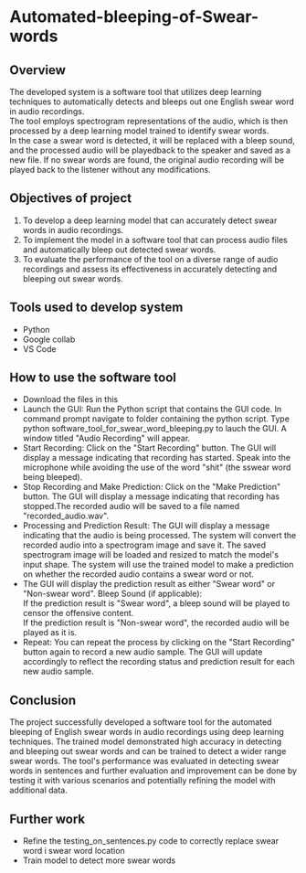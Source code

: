 # Automated-bleeping-of-Swear-words

## Overview
The developed system is a software tool that utilizes deep learning techniques to automatically detects and bleeps out one English swear word in audio recordings.  
The tool employs spectrogram representations of the audio, which is then  processed by a deep learning model trained to identify swear words.  
In the case a swear word is detected, it will be replaced with a bleep sound, and the processed audio will be playedback to the speaker and saved as a new file. If no swear words are found, the original audio recording will be played back to the listener without any modifications.

## Objectives of project
1. To develop a deep learning model that can accurately detect swear words in audio recordings.
2. To implement the model in a software tool that can process audio files and automatically bleep out
detected swear words.
3. To evaluate the performance of the tool on a diverse range of audio recordings and assess its
effectiveness in accurately detecting and bleeping out swear words.

## Tools used to develop system
- Python
- Google collab 
- VS Code

## How to use the software tool
- Download the files in this 
- Launch the GUI: Run the Python script that contains the GUI code. In command prompt navigate to
folder containing the python script. Type python software_tool_for_swear_word_bleeping.py to lauch the  GUI. A window titled "Audio Recording" will appear.
- Start Recording: Click on the "Start Recording" button. The GUI will display a message indicating that recording has started. Speak into the microphone while avoiding the use of the word "shit" (the sswear word being bleeped).
- Stop Recording and Make Prediction: Click on the "Make Prediction" button. The GUI will display
a message indicating that recording has stopped.The recorded audio will be saved to a file named
"recorded_audio.wav".
- Processing and Prediction Result: The GUI will display a message indicating that the audio is being
processed. The system will convert the recorded audio into a spectrogram image and save it. The
saved spectrogram image will be loaded and resized to match the model's input shape. The system
will use the trained model to make a prediction on whether the recorded audio contains a swear word
or not.
- The GUI will display the prediction result as either "Swear word" or "Non-swear word".
Bleep Sound (if applicable):  
If the prediction result is "Swear word", a bleep sound will be played to censor the offensive content.  
If the prediction result is "Non-swear word", the recorded audio will be played as it is.  
- Repeat: You can repeat the process by clicking on the "Start Recording" button again to record a new
audio sample. The GUI will update accordingly to reflect the recording status and prediction result for
each new audio sample.

## Conclusion
The project successfully developed a software tool for the automated bleeping of English swear words in
audio recordings using deep learning techniques. The trained model demonstrated high accuracy in detecting
and bleeping out swear words and can be trained to detect a wider range swear words. The tool's performance
was evaluated in detecting swear words in sentences and further evaluation and improvement can be done by
testing it with various scenarios and potentially refining the model with additional data.

## Further work
- Refine the testing_on_sentences.py code to correctly replace swear word i swear word location
- Train model to detect more swear words